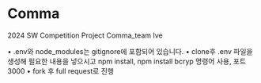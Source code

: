 # Comma
2024 SW Competition Project Comma_team Ive

• .env와 node_modules는 gitignore에 포함되어 있습니다.
• clone후 .env 파일을 생성해 필요한 내용을 넣으시고 npm install, npm install bcryp 명령어 사용, 포트 3000
• fork 후 full request로 진행
